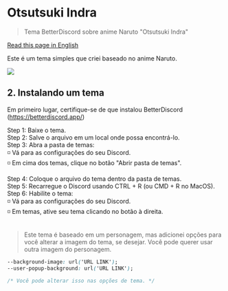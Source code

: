# Otsutsuki Indra
> Tema BetterDiscord sobre anime Naruto "Otsutsuki Indra"

[Read this page in English](https://github.com/awgui/indra/README.md)

Este é um tema simples que criei baseado no anime Naruto.

![](https://i.postimg.cc/J4Dh30bT/unknown.png)

## 2. Instalando um tema
Em primeiro lugar, certifique-se de que instalou BetterDiscord (https://betterdiscord.app/)

Step 1: Baixe o tema.<br/>
Step 2: Salve o arquivo em um local onde possa encontrá-lo.<br/>
Step 3: Abra a pasta de temas:<br/>
◽️ Vá para as configurações do seu Discord.<br/>
◽️ Em cima dos temas, clique no botão "Abrir pasta de temas".

Step 4: Coloque o arquivo do tema dentro da pasta de temas.<br/>
Step 5: Recarregue o Discord usando CTRL + R (ou CMD + R no MacOS).<br/>
Step 6: Habilite o tema:<br/>
◽️ Vá para as configurações do seu Discord.<br/>
◽️ Em temas, ative seu tema clicando no botão à direita.<br/><br/>

>Este tema é baseado em um personagem, mas adicionei opções para você alterar a imagem do tema, se desejar.
>Você pode querer usar outra imagem do personagem.

```CSS
--background-image: url('URL LINK');
--user-popup-background: url('URL LINK');

/* Você pode alterar isso nas opções de tema. */
```
